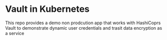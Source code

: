 # Vault in Kubernetes

This repo provides a demo non prodcution app that works with HashiCoprs Vault to demonstrate dynamic user credentials and trasit data encryption as a service 

